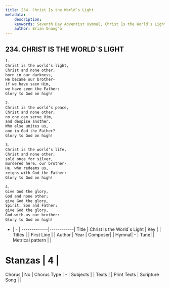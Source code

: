 ```yaml
---
title: 234. Christ Is the World`s Light
metadata:
    description: 
    keywords: Seventh Day Adventist Hymnal, Christ Is the World`s Light, , 
    author: Brian Onang'o
---
```



## 234. CHRIST IS THE WORLD`S LIGHT

```txt
1.
Christ is the world’s light,
Christ and none other;
born in our darkness,
He became our brother-
if we have seen Him,
we have seen the Father:
Glory to God on high!

2.
Christ is the world’s peace,
Christ and none other;
no one can serve Him,
and despise another.
Who else unites us,
one in God the Father?
Glory to God on high!

3.
Christ is the world’s life,
Christ and none other;
sold once for silver,
murdered here, our brother-
He, who redeems us,
reigns with God the Father:
Glory to God on high!

4.
Give God the glory,
God and none other;
give God the glory,
Spirit, Son and Father;
give God the glory,
God-with-us our brother:
Glory to God on high!
```

- |   -  |
-------------|------------|
Title | Christ Is the World`s Light |
Key |  |
Titles |  |
First Line |  |
Author | 
Year | 
Composer|  |
Hymnal|  - |
Tune|  |
Metrical pattern | |
# Stanzas | 4 |
Chorus | No |
Chorus Type | - |
Subjects |  |
Texts |  |
Print Texts | 
Scripture Song |  |
  
